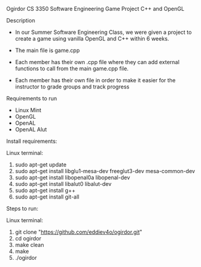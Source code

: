 
Ogirdor
CS 3350 Software Engineering Game Project
C++ and OpenGL

Description

- In our Summer Software Engineering Class, we were given a project to create a game using vanilla OpenGL and C++ within 6 weeks.

- The main file is game.cpp
- Each member has their own .cpp file where they can add external functions to call from the main game.cpp file.
- Each member has their own file in order to make it easier for the instructor to grade groups and track progress


Requirements to run

- Linux Mint
- OpenGL
- OpenAL
- OpenAL Alut


Install requirements:

Linux terminal:
1. sudo apt-get update
2. sudo apt-get install libglu1-mesa-dev freeglut3-dev mesa-common-dev
3. sudo apt-get install libopenal0a libopenal-dev
4. sudo apt-get install libalut0 libalut-dev
5. sudo apt-get install g++
6. sudo apt-get install git-all


Steps to run:

Linux terminal:

1. git clone "https://github.com/eddiev4o/ogirdor.git"
2. cd ogirdor
3. make clean
4. make
5. ./ogirdor

